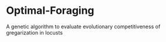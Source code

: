 # Optimal-Foraging
A genetic algorithm to evaluate evolutionary competitiveness of gregarization in locusts
